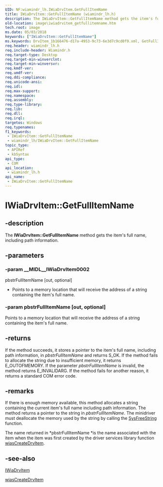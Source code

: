 ```yaml
---
UID: NF:wiamindr_lh.IWiaDrvItem.GetFullItemName
title: IWiaDrvItem::GetFullItemName (wiamindr_lh.h)
description: The IWiaDrvItem::GetFullItemName method gets the item's full name, including path information.
old-location: image\iwiadrvitem_getfullitemname.htm
tech.root: image
ms.date: 05/03/2018
keywords: ["IWiaDrvItem::GetFullItemName"]
ms.keywords: DrvItem_1b166476-d17a-4953-9c73-6e3d7c9cd0f9.xml, GetFullItemName, GetFullItemName method [Imaging Devices], GetFullItemName method [Imaging Devices],IWiaDrvItem interface, IWiaDrvItem interface [Imaging Devices],GetFullItemName method, IWiaDrvItem.GetFullItemName, IWiaDrvItem::GetFullItemName, image.iwiadrvitem_getfullitemname, wiamindr_lh/IWiaDrvItem::GetFullItemName
req.header: wiamindr_lh.h
req.include-header: Wiamindr.h
req.target-type: Desktop
req.target-min-winverclnt: 
req.target-min-winversvr: 
req.kmdf-ver: 
req.umdf-ver: 
req.ddi-compliance: 
req.unicode-ansi: 
req.idl: 
req.max-support: 
req.namespace: 
req.assembly: 
req.type-library: 
req.lib: 
req.dll: 
req.irql: 
targetos: Windows
req.typenames: 
f1_keywords:
 - IWiaDrvItem::GetFullItemName
 - wiamindr_lh/IWiaDrvItem::GetFullItemName
topic_type:
 - APIRef
 - kbSyntax
api_type:
 - COM
api_location:
 - wiamindr_lh.h
api_name:
 - IWiaDrvItem::GetFullItemName
---
```


# IWiaDrvItem::GetFullItemName


## -description

The **IWiaDrvItem::GetFullItemName** method gets the item's full name, including path information.

## -parameters

### -param __MIDL__IWiaDrvItem0002

pbstrFullItemName [out, optional]

- Points to a memory location that will receive the address of a string containing the item's full name.

### -param pbstrFullItemName [out, optional]

Points to a memory location that will receive the address of a string containing the item's full name.

## -returns

If the method succeeds, it stores a pointer to the item's full name, including path information, in *pbstrFullItemName* and returns S_OK. If the method fails to allocate the string due to insufficient memory, it returns E_OUTOFMEMORY. If the parameter *pbstrFullItemName* is invalid, the method returns E_INVALIDARG. If the method fails for another reason, it returns a standard COM error code.

## -remarks

If there is enough memory available, this method allocates a string containing the current item's full name including path information. The method returns a pointer to the string in *pbstrFullItemName*. The minidriver must deallocate the memory used by the string by calling the [SysFreeString](/windows/win32/api/oleauto/nf-oleauto-sysfreestring) function.

The name returned in *pbstrFullItemName *is the name associated with the item when the item was first created by the driver services library function [wiasCreateDrvItem](../wiamdef/nf-wiamdef-wiascreatedrvitem.md).

## -see-also

[IWiaDrvItem](./nn-wiamindr_lh-iwiadrvitem.md)

[wiasCreateDrvItem](../wiamdef/nf-wiamdef-wiascreatedrvitem.md)

